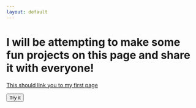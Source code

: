 ```yaml
---
layout: default
---
```


# I will be attempting to make some fun projects on this page and share it with everyone!

[This should link you to my first page](first)

<button onclick="myFunction()">Try it</button>

<script>
function myFunction() {
  alert("Hello! I am an alert box!");
}
</script>

